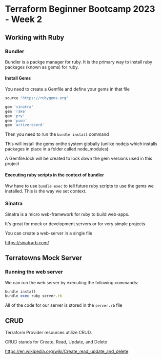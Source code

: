 # Terraform Beginner Bootcamp 2023 - Week 2

## Working with Ruby

### Bundler

Bundler is a packge manager for ruby. 
It is the primary way to install ruby packages (known as gems) for ruby.

#### Install Gems

You need to create a Gemfile and define your gems in that file

```rb
source "https://rubygems.org"

gem 'sinatra'
gem 'rake'
gem 'pry'
gem 'puma'
gem 'activerecord'
```

Then you need to run the `bundle install` command

This will install the gems onthe system globally (unlike nodejs which installs packages in place in a folder called node_modules)

A Gemfile.lock will be created to lock down the gem versions used in this project

#### Executing ruby scripts in the context of bundler

Ww have to use `bundle exec` to tell future ruby scripts to use the gems we installed. This is the way we set context.

### Sinatra

Sinatra is a micro web-framework for ruby to build web-apps.

It's great for mock or development servers or for very simple projects

You can create a web-server in a single file

https://sinatrarb.com/

## Terratowns Mock Server

### Running the web server

We can run the web server by executing the following commands:

```rb
bundle install
bundle exec ruby server.rb
```

All of the code for our server is stored in the `server.rb` file

## CRUD

Terraform Provider resources utilize CRUD.

CRUD stands for Create, Read, Update, and Delete

https://en.wikipedia.org/wiki/Create_read_update_and_delete